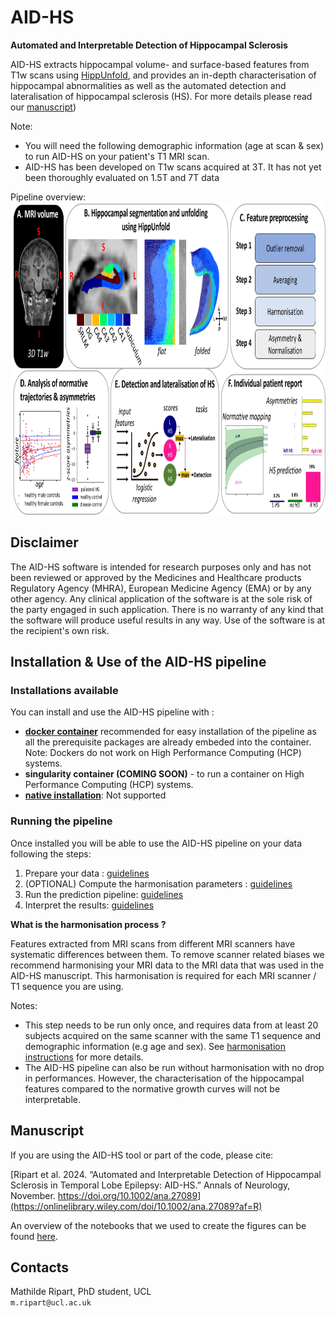# AID-HS

**Automated and Interpretable Detection of Hippocampal Sclerosis**

AID-HS extracts hippocampal volume- and surface-based features from T1w scans using [HippUnfold](https://hippunfold.readthedocs.io/en/latest/), and provides an in-depth characterisation of hippocampal abnormalities as well as the automated detection and lateralisation of hippocampal sclerosis (HS). 
For more details please read our [manuscript](https://onlinelibrary.wiley.com/doi/10.1002/ana.27089?af=R))

Note: 
- You will need the following demographic information (age at scan & sex) to run AID-HS on your patient's T1 MRI scan.
- AID-HS has been developed on T1w scans acquired at 3T. It has not yet been thoroughly evaluated on 1.5T and 7T data

Pipeline overview:\
<img src="images/overview_pipeline.jpg " height="500" />

## Disclaimer

The AID-HS software is intended for research purposes only and has not been reviewed or approved by the Medicines and Healthcare products Regulatory Agency (MHRA), European Medicine Agency (EMA) or by any other agency. Any clinical application of the software is at the sole risk of the party engaged in such application. There is no warranty of any kind that the software will produce useful results in any way. Use of the software is at the recipient's own risk.

## Installation & Use of the AID-HS pipeline

### Installations available 
You can install and use the AID-HS pipeline with :
- [**docker container**](/docs/install_docker.md) recommended for easy installation of the pipeline as all the prerequisite packages are already embeded into the container. Note: Dockers do not work on High Performance Computing (HCP) systems.
- **singularity container (COMING SOON)** - to run a container on High Performance Computing (HCP) systems. 
- [**native installation**](/docs/install_native.md): Not supported 

### Running the pipeline 
Once installed you will be able to use the AID-HS pipeline on your data following the steps:
1. Prepare your data : [guidelines](/docs/prepare_data.md)
2. (OPTIONAL) Compute the harmonisation parameters : [guidelines](/docs/harmonisation.md)
3. Run the prediction pipeline: [guidelines](/docs/run_prediction_pipeline.md)
4. Interpret the results: [guidelines](/docs/interpret_results.md)


**What is the harmonisation process ?**

Features extracted from MRI scans from different MRI scanners have systematic differences between them. To remove scanner related biases we recommend harmonising your MRI data to the MRI data that was used in the AID-HS manuscript. This harmonisation is required for each MRI scanner / T1 sequence you are using. 

Notes: 
- This step needs to be run only once, and requires data from at least 20 subjects acquired on the same scanner with the same T1 sequence and demographic information (e.g age and sex). See [harmonisation instructions](/docs/harmonisation.md) for more details. 
- The AID-HS pipeline can also be run without harmonisation with no drop in performances. However, the characterisation of the hippocampal features compared to the normative growth curves will not be interpretable.


## Manuscript
If you are using the AID-HS tool or part of the code, please cite:

[Ripart et al. 2024. “Automated and Interpretable Detection of Hippocampal Sclerosis in Temporal Lobe Epilepsy: AID-HS.” Annals of Neurology, November. https://doi.org/10.1002/ana.27089](https://onlinelibrary.wiley.com/doi/10.1002/ana.27089?af=R)

An overview of the notebooks that we used to create the figures can be found [here](figure_notebooks.md).

## Contacts

Mathilde Ripart, PhD student, UCL  \
`m.ripart@ucl.ac.uk` 








